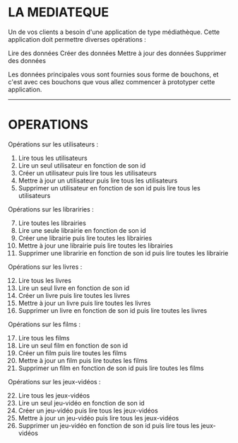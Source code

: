 # LA MEDIATEQUE

Un de vos clients a besoin d'une application de type médiathèque.
Cette application doit permettre diverses opérations :

Lire des données
Créer des données
Mettre à jour des données
Supprimer des données

Les données principales vous sont fournies sous forme de bouchons,
et c'est avec ces bouchons que vous allez commencer à prototyper cette application.

---

# OPERATIONS

Opérations sur les utilisateurs :

1. Lire tous les utilisateurs
2. Lire un seul utilisateur en fonction de son id
3. Créer un utilisateur puis lire tous les utilisateurs
4. Mettre à jour un utilisateur puis lire tous les utilisateurs
5. Supprimer un utilisateur en fonction de son id puis lire tous les utilisateurs

Opérations sur les librariries :

7. Lire toutes les librairies
8. Lire une seule librairie en fonction de son id
9. Créer une librairie puis lire toutes les librairies
10. Mettre à jour une librairie puis lire toutes les librairies
11. Supprimer une libraririe en fonction de son id puis lire toutes les librairie

Opérations sur les livres :

12. Lire tous les livres
13. Lire un seul livre en fonction de son id
14. Créer un livre puis lire toutes les livres
15. Mettre à jour un livre puis lire toutes les livres
16. Supprimer un livre en fonction de son id puis lire toutes les livres

Opérations sur les films :

17. Lire tous les films
18. Lire un seul film en fonction de son id
19. Créer un film puis lire toutes les films
20. Mettre à jour un film puis lire toutes les films
21. Supprimer un film en fonction de son id puis lire toutes les films

Opérations sur les jeux-vidéos :

22. Lire tous les jeux-vidéos
23. Lire un seul jeu-vidéo en fonction de son id
24. Créer un jeu-vidéo puis lire tous les jeux-vidéos
25. Mettre à jour un jeu-vidéo puis lire tous les jeux-vidéos
26. Supprimer un jeu-vidéo en fonction de son id puis lire tous les jeux-vidéos
